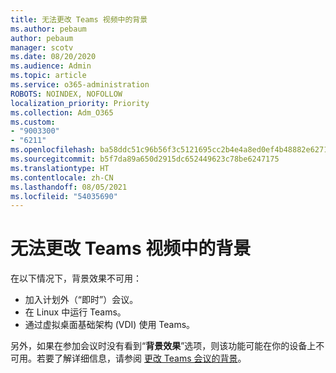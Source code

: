 ```yaml
---
title: 无法更改 Teams 视频中的背景
ms.author: pebaum
author: pebaum
manager: scotv
ms.date: 08/20/2020
ms.audience: Admin
ms.topic: article
ms.service: o365-administration
ROBOTS: NOINDEX, NOFOLLOW
localization_priority: Priority
ms.collection: Adm_O365
ms.custom:
- "9003300"
- "6211"
ms.openlocfilehash: ba58ddc51c96b56f3c5121695cc2b4e4a8ed0ef4b48882e6271cdd272ed91a35
ms.sourcegitcommit: b5f7da89a650d2915dc652449623c78be6247175
ms.translationtype: HT
ms.contentlocale: zh-CN
ms.lasthandoff: 08/05/2021
ms.locfileid: "54035690"
---
```

# <a name="cant-change-background-in-teams-video"></a>无法更改 Teams 视频中的背景

在以下情况下，背景效果不可用：

- 加入计划外（“即时”）会议。
- 在 Linux 中运行 Teams。
- 通过虚拟桌面基础架构 (VDI) 使用 Teams。

另外，如果在参加会议时没有看到“**背景效果**”选项，则该功能可能在你的设备上不可用。若要了解详细信息，请参阅 [更改 Teams 会议的背景](https://support.microsoft.com/office/change-your-background-for-a-teams-meeting-f77a2381-443a-499d-825e-509a140f4780)。